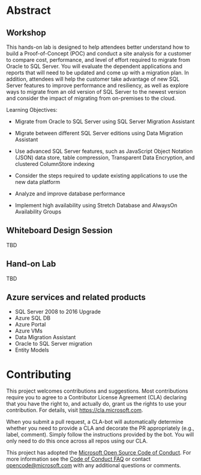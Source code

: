 # Abstract

## Workshop

This hands-on lab is designed to help attendees better understand how to build a Proof-of-Concept (POC) and conduct a site analysis for a customer to compare cost, performance, and level of effort required to migrate from Oracle to SQL Server. You will evaluate the dependent applications and reports that will need to be updated and come up with a migration plan. In addition, attendees will help the customer take advantage of new SQL Server features to improve performance and resiliency, as well as explore ways to migrate from an old version of SQL Server to the newest version and consider the impact of migrating from on-premises to the cloud.

Learning Objectives:

-   Migrate from Oracle to SQL Server using SQL Server Migration Assistant

-   Migrate between different SQL Server editions using Data Migration Assistant

-   Use advanced SQL Server features, such as JavaScript Object Notation (JSON) data store, table compression, Transparent Data Encryption, and clustered ColumnStore indexing

-   Consider the steps required to update existing applications to use the new data platform

-   Analyze and improve database performance

-   Implement high availability using Stretch Database and AlwaysOn Availability Groups



## Whiteboard Design Session
TBD

## Hand-on Lab
TBD


## Azure services and related products
- SQL Server 2008 to 2016 Upgrade
- Azure SQL DB
- Azure Portal
- Azure VMs
- Data Migration Assistant
- Oracle to SQL Server migration
- Entity Models

# Contributing

This project welcomes contributions and suggestions.  Most contributions require you to agree to a
Contributor License Agreement (CLA) declaring that you have the right to, and actually do, grant us
the rights to use your contribution. For details, visit https://cla.microsoft.com.

When you submit a pull request, a CLA-bot will automatically determine whether you need to provide
a CLA and decorate the PR appropriately (e.g., label, comment). Simply follow the instructions
provided by the bot. You will only need to do this once across all repos using our CLA.

This project has adopted the [Microsoft Open Source Code of Conduct](https://opensource.microsoft.com/codeofconduct/).
For more information see the [Code of Conduct FAQ](https://opensource.microsoft.com/codeofconduct/faq/) or
contact [opencode@microsoft.com](mailto:opencode@microsoft.com) with any additional questions or comments.

